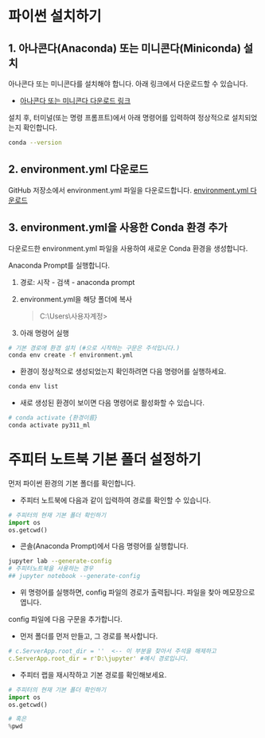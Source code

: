 # 파이썬 설치하기


## 1. 아나콘다(Anaconda) 또는 미니콘다(Miniconda) 설치

아나콘다 또는 미니콘다를 설치해야 합니다. 아래 링크에서 다운로드할 수 있습니다.

- [아나콘다 또는 미니콘다 다운로드 링크](https://www.anaconda.com/download/success)

설치 후, 터미널(또는 명령 프롬프트)에서 아래 명령어를 입력하여 정상적으로 설치되었는지 확인합니다.

```sh
conda --version
```



## 2. environment.yml 다운로드
GitHub 저장소에서 environment.yml 파일을 다운로드합니다.
[environment.yml 다운로드](https://github.com/pookopook/AIchemist/blob/main/ML_lecture/00_python_environment/environment.yml)


## 3. environment.yml을 사용한 Conda 환경 추가
다운로드한 environment.yml 파일을 사용하여 새로운 Conda 환경을 생성합니다.

Anaconda Prompt를 실행합니다.
 1. 경로: 시작 - 검색 - anaconda prompt

 2. environment.yml을 해당 폴더에 복사
    > C:\Users\사용자계정> 

 3. 아래 명령어 실행

```sh
# 기본 경로에 환경 설치 (#으로 시작하는 구문은 주석입니다.)
conda env create -f environment.yml
```


 - 환경이 정상적으로 생성되었는지 확인하려면 다음 명령어를 실행하세요.
``` sh
conda env list
```

 - 새로 생성된 환경이 보이면 다음 명령어로 활성화할 수 있습니다.
``` sh
# conda activate {환경이름}
conda activate py311_ml
```

# 주피터 노트북 기본 폴더 설정하기

먼저 파이썬 환경의 기본 폴더를 확인합니다.
* 주피터 노트북에 다음과 같이 입력하여 경로를 확인할 수 있습니다.


``` python
# 주피터의 현재 기본 폴더 확인하기
import os
os.getcwd()
```

* 콘솔(Anaconda Prompt)에서 다음 명령어를 실행합니다.
``` sh
jupyter lab --generate-config
# 주피터노트북을 사용하는 경우
## jupyter notebook --generate-config 
```
* 위 명령어를 실행하면, config 파일의 경로가 출력됩니다. 파일을 찾아 메모장으로 엽니다.

config 파일에 다음 구문을 추가합니다.
* 먼저 폴더를 먼저 만들고, 그 경로를 복사합니다. 
``` yml
# c.ServerApp.root_dir = ''  <-- 이 부분을 찾아서 주석을 해제하고
c.ServerApp.root_dir = r'D:\jupyter' #예시 경로입니다.
```

* 주피터 랩을 재시작하고 기본 경로를 확인해보세요.
``` python
# 주피터의 현재 기본 폴더 확인하기
import os
os.getcwd()

# 혹은
%pwd
```
